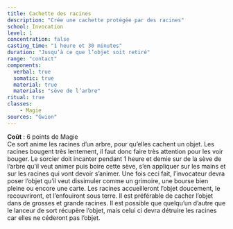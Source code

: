 ```yaml
---
title: Cachette des racines
description: "Crée une cachette protégée par des racines"
school: Invocation
level: 1
concentration: false
casting_time: "1 heure et 30 minutes"
duration: "Jusqu’à ce que l’objet soit retiré"
range: "contact"
components:
  verbal: true
  somatic: true
  material: true
  materials: "sève de l’arbre"
ritual: true
classes:
    - Magie
sources: "Gwion"
---
```

**Coût** : 6 points de Magie  
Ce sort anime les racines d’un arbre, pour qu’elles cachent un objet. Les racines bougent très lentement, il faut donc faire très attention pour les voir bouger. Le sorcier doit incanter pendant 1 heure et demie sur de la sève de l’arbre qu’il veut animer puis boire cette sève, s’en appliquer sur les mains et sur les racines qui vont devoir s’animer. Une fois ceci fait, l’invocateur devra poser l’objet qu’il veut dissimuler comme un grimoire, une bourse bien pleine ou encore une carte. Les racines accueilleront l’objet doucement, le recouvriront, et l’enfouiront sous terre. Il est préférable de cacher l’objet dans de grosses et grande racines. Il est possible que quelqu’un d’autre que le lanceur de sort récupère l’objet, mais celui ci devra détruire les racines car elles ne céderont pas l’objet.   
